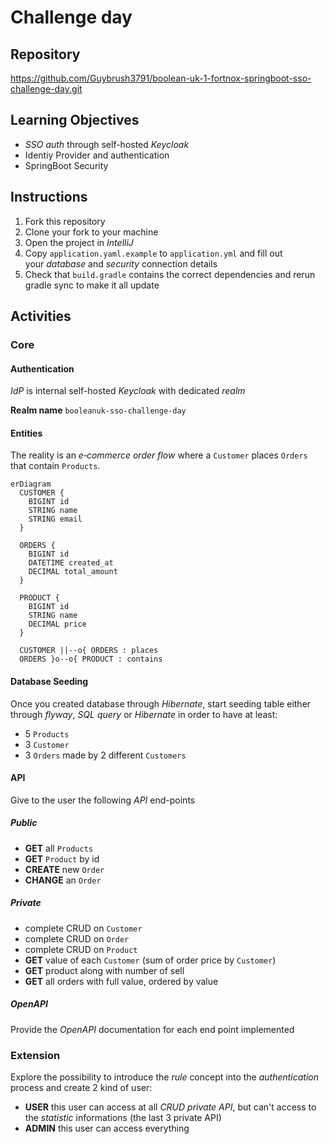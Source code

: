 # Challenge day

## Repository
https://github.com/Guybrush3791/boolean-uk-1-fortnox-springboot-sso-challenge-day.git

## Learning Objectives

- _SSO auth_ through self-hosted _Keycloak_
- Identiy Provider and authentication
- SpringBoot Security

## Instructions

1. Fork this repository
2. Clone your fork to your machine
3. Open the project in _IntelliJ_
4. Copy `application.yaml.example` to `application.yml` and fill out your _database_ and _security_ connection details
5. Check that `build.gradle` contains the correct dependencies and rerun gradle sync to make it all update

## Activities
### Core
#### Authentication
*IdP* is internal self-hosted *Keycloak* with dedicated *realm*

**Realm name** `booleanuk-sso-challenge-day`
#### Entities
The reality is an *e‑commerce order flow* where a `Customer` places `Orders` that contain `Products`.

```mermaid
erDiagram
  CUSTOMER {
    BIGINT id
    STRING name
    STRING email
  }

  ORDERS {
    BIGINT id
    DATETIME created_at
    DECIMAL total_amount
  }

  PRODUCT {
    BIGINT id
    STRING name
    DECIMAL price
  }

  CUSTOMER ||--o{ ORDERS : places
  ORDERS }o--o{ PRODUCT : contains
```

#### Database Seeding
Once you created database through *Hibernate*, start seeding table either through *flyway*, *SQL query* or *Hibernate* in order to have at least:
- 5 `Products`
- 3 `Customer`
- 3 `Orders` made by 2 different `Customers`

#### API
Give to the user the following *API* end-points

##### Public
- **GET** all `Products`
- **GET** `Product` by id
- **CREATE** new `Order`
- **CHANGE** an `Order`

##### Private
- complete CRUD on `Customer`
- complete CRUD on `Order`
- complete CRUD on `Product`
- **GET** value of each `Customer` (sum of order price by `Customer`)
- **GET** product along with number of sell
- **GET** all orders with full value, ordered by value

##### OpenAPI
Provide the *OpenAPI* documentation for each end point implemented

### Extension

Explore the possibility to introduce the *rule* concept into the *authentication* process and create 2 kind of user:
- **USER** this user can access at all *CRUD private API*, but can't access to the *statistic* informations (the last 3 private API)
- **ADMIN** this user can access everything
